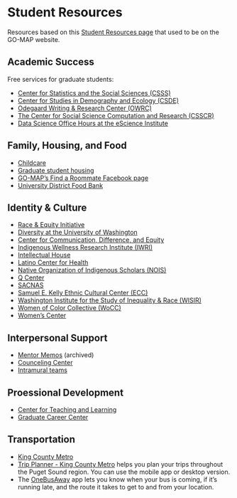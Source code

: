 
# Student Resources

Resources based on this [Student Resources page](https://web.archive.org/web/20210730143131/https://grad.uw.edu/equity-inclusion-and-diversity/go-map/student-resources/) that used to be on the GO-MAP website.

## Academic Success

Free services for graduate students:

* [Center for Statistics and the Social Sciences (CSSS)](https://csss.uw.edu/consulting)
* [Center for Studies in Demography and Ecology (CSDE)](https://csde.washington.edu/about/)
* [Odegaard Writing & Research Center (OWRC)](https://depts.washington.edu/owrcweb/wordpress/)
* [The Center for Social Science Computation and Research (CSSCR)](https://depts.washington.edu/csscr/)
* [Data Science Office Hours at the eScience Institute](https://escience.washington.edu/using-data-science/office-hours/)

## Family, Housing, and Food
* [Childcare](https://hr.uw.edu/worklife/child-care-and-caregiving/)
* [Graduate student housing](https://hfs.uw.edu/Live/Graduates)
* [GO-MAP’s Find a Roommate Facebook page](https://www.facebook.com/groups/433915590526762/)
* [University District Food Bank](https://www.udistrictfoodbank.org/)

## Identity & Culture
* [Race & Equity Initiative](https://www.washington.edu/raceequity/)
* [Diversity at the University of Washington](https://www.washington.edu/diversity/)
* [Center for Communication, Difference, and Equity]()
* [Indigenous Wellness Research Institute (IWRI)](https://iwri.org/)
* [Intellectual House](https://www.washington.edu/omad/intellectual-house/)
* [Latino Center for Health](https://latinocenterforhealth.org/)
* [Native Organization of Indigenous Scholars (NOIS)](https://students.washington.edu/noisrso/about.php)
* [Q Center](https://sites.uw.edu/qcenter/)
* [SACNAS](https://sacnasuwashington.wordpress.com/)
* [Samuel E. Kelly Ethnic Cultural Center (ECC)](https://depts.washington.edu/ecc/)
* [Washington Institute for the Study of Inequality & Race (WISIR)](https://depts.washington.edu/wisir/about/)
* [Women of Color Collective (WoCC)](https://gwss.washington.edu/research/films-and-videos/uw-women-color-collective-film-0)
* [Women’s Center](https://www.washington.edu/womenscenter/)

## Interpersonal Support
* [Mentor Memos](https://web.archive.org/web/20210727094013/https://grad.uw.edu/for-students-and-post-docs/core-programs/mentoring/mentor-memos/) (archived)
* [Counceling Center](https://www.washington.edu/counseling/)
* [Intramural teams](https://www.washington.edu/ima/intramurals/)

## Proessional Development
* [Center for Teaching and Learning](https://teaching.washington.edu/)
* [Graduate Career Center](https://careers.uw.edu/graduate-students/)

## Transportation
* [King County Metro](https://kingcounty.gov/en/dept/metro)
* [Trip Planner - King County Metro](https://app.tripplanner.kingcounty.gov/) helps you plan your trips throughout the Puget Sound region.  You can use the mobile app or desktop version.
* The [OneBusAway](https://onebusaway.org/) app lets you know when your bus is coming, if it’s running late, and the route it takes to get to and from your location.